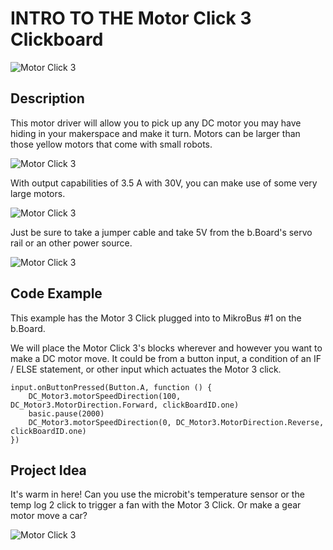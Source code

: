 # INTRO TO THE Motor Click 3 Clickboard

![Motor Click 3](https://github.com/Brilliant-Labs/bboard-tuts/blob/master/motor-click-3/dcmotor.jpg?raw=true "Motor Click 3")

## Description

This motor driver will allow you to
pick up any DC motor you may
have hiding in your makerspace
and make it turn. Motors can be
larger than those yellow motors
that come with small robots. 

![Motor Click 3](https://github.com/Brilliant-Labs/bboard-tuts/blob/master/motor-click-3/gearmotor.jpg?raw=true "Motor Click 3")

With output capabilities of 3.5 A with 30V, you can make use of some very large motors.  


![Motor Click 3](https://github.com/Brilliant-Labs/bboard-tuts/blob/master/motor-click-3/dcpower.png?raw=true "Motor Click 3")

Just be sure to take a jumper cable and take 5V from the b.Board's servo rail or an other power source.

![Motor Click 3](https://github.com/Brilliant-Labs/bboard-tuts/blob/master/motor-click-3/motor-3-click.jpg?raw=true "Motor Click 3")

## Code Example

This example has the Motor 3 Click plugged into to MikroBus #1 on the b.Board. 

We will place the Motor Click 3's blocks wherever and however you want to make a DC motor move.  It could be from a button input, a condition of an IF / ELSE statement, or other input which actuates the Motor 3 click. 

```blocks
input.onButtonPressed(Button.A, function () {
    DC_Motor3.motorSpeedDirection(100, DC_Motor3.MotorDirection.Forward, clickBoardID.one)
    basic.pause(2000)
    DC_Motor3.motorSpeedDirection(0, DC_Motor3.MotorDirection.Reverse, clickBoardID.one)
})

```

## Project Idea

It's warm in here! Can you use the microbit's temperature sensor or the temp log 2 click to trigger a fan with the Motor 3 Click. Or make a gear motor move a car? 


![Motor Click 3](https://github.com/Brilliant-Labs/bboard-tuts/blob/master/motor-click-3/fangif.gif?raw=true "Let's Keep things spinning")